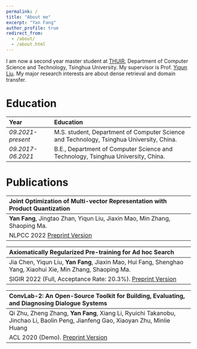 ```yaml
---
permalink: /
title: "About me"
excerpt: "Yan Fang"
author_profile: true
redirect_from: 
  - /about/
  - /about.html
---
```

I am now a second year master student at [THUIR](http://thuir.cn), Department of Computer Science and Technology, Tsinghua University. My supervisor is Prof. [Yiqun Liu](http://www.thuir.cn/group/~YQLiu/). My major research interests are about dense retrieval and domain transfer.

Education
======

| Year | Education |
| :------ | :------ | 
| *09.2021-present* | M.S. student, Department of Computer Science and Technology, Tsinghua University, China. |
| *09.2017-06.2021* | B.E., Department of Computer Science and Technology, Tsinghua University, China. |

Publications
=====

| **Joint Optimization of Multi-vector Representation with Product Quantization** |
| :------ |
| **Yan Fang**, Jingtao Zhan, Yiqun Liu, Jiaxin Mao, Min Zhang, Shaoping Ma. |
| NLPCC 2022 [Preprint Version](https://Suffoquer-fang.github.io/files/jmpq_nlpcc.pdf) |

| **Axiomatically Regularized Pre-training for Ad hoc Search** |
| :------ |
|Jia Chen, Yiqun Liu, **Yan Fang**, Jiaxin Mao, Hui Fang, Shenghao Yang, Xiaohui Xie, Min Zhang, Shaoping Ma. |
| SIGIR 2022 (Full, Acceptance Rate: 20.3%). [Preprint Version](https://xuanyuan14.github.io/files/SIGIR22Chen.pdf) |

| **ConvLab-2: An Open-Source Toolkit for Building, Evaluating, and Diagnosing Dialogue Systems** |
| :------ |
| Qi Zhu, Zheng Zhang, **Yan Fang**, Xiang Li, Ryuichi Takanobu, Jinchao Li, Baolin Peng, Jianfeng Gao, Xiaoyan Zhu, Minlie Huang |
| ACL 2020 (Demo). [Preprint Version](https://arxiv.org/abs/2002.04793) |
